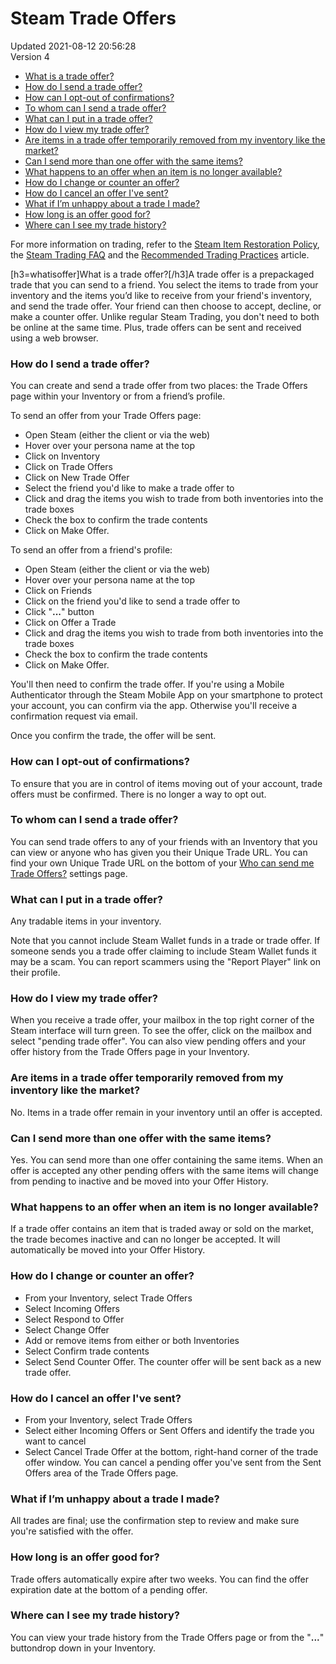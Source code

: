 # Steam Trade Offers
Updated 2021-08-12 20:56:28  
Version 4  

* [What is a trade offer?](#whatisoffer)
* [How do I send a trade offer?](#howtosendoffer)
* [How can I opt-out of confirmations?](#optout)
* [To whom can I send a trade offer?](#sendwhooffer)
* [What can I put in a trade offer?](#whatoffer)
* [How do I view my trade offer?](#howreceiveoffer)
* [Are items in a trade offer temporarily removed from my inventory like the market?](#itemsremovedoffer)
* [Can I send more than one offer with the same items?](#multipleoffers)
* [What happens to an offer when an item is no longer available?](#unavailableoffer)
* [How do I change or counter an offer?](#changeoffer)
* [How do I cancel an offer I've sent?](#canceloffer)
* [What if I’m unhappy about a trade I made?](#unhappyoffer)
* [How long is an offer good for?](#expirationoffer)
* [Where can I see my trade history?](#historyoffer)
  
For more information on trading, refer to the [Steam Item Restoration Policy](https://help.steampowered.com/en/faqs/view/3B6E-B322-2400-8D24), the [Steam Trading FAQ](https://help.steampowered.com/en/faqs/view/46A2-2B3C-95CC-8878) and the [Recommended Trading Practices](https://help.steampowered.com/en/faqs/view/18A5-167F-C27B-64A0) article.  
  
  
[h3=whatisoffer]What is a trade offer?[/h3]A trade offer is a prepackaged trade that you can send to a friend. You select the items to trade from your inventory and the items you’d like to receive from your friend's inventory, and send the trade offer. Your friend can then choose to accept, decline, or make a counter offer. Unlike regular Steam Trading, you don't need to both be online at the same time. Plus, trade offers can be sent and received using a web browser.  
  
### How do I send a trade offer?
You can create and send a trade offer from two places: the Trade Offers page within your Inventory or from a friend’s profile.  
  
To send an offer from your Trade Offers page:  
* Open Steam (either the client or via the web)
* Hover over your persona name at the top
* Click on Inventory
* Click on Trade Offers
* Click on New Trade Offer
* Select the friend you'd like to make a trade offer to
* Click and drag the items you wish to trade from both inventories into the trade boxes
* Check the box to confirm the trade contents
* Click on Make Offer.
  
To send an offer from a friend's profile:  
* Open Steam (either the client or via the web)
* Hover over your persona name at the top
* Click on Friends
* Click on the friend you'd like to send a trade offer to
* Click "**...**" button
* Click on Offer a Trade
* Click and drag the items you wish to trade from both inventories into the trade boxes
* Check the box to confirm the trade contents
* Click on Make Offer.
  
You'll then need to confirm the trade offer. If you're using a Mobile Authenticator through the Steam Mobile App on your smartphone to protect your account, you can confirm via the app. Otherwise you'll receive a confirmation request via email.  
  
Once you confirm the trade, the offer will be sent.  
  
### How can I opt-out of confirmations?
To ensure that you are in control of items moving out of your account, trade offers must be confirmed. There is no longer a way to opt out.  
  
### To whom can I send a trade offer?
You can send trade offers to any of your friends with an Inventory that you can view or anyone who has given you their Unique Trade URL. You can find your own Unique Trade URL on the bottom of your [Who can send me Trade Offers?](http://steamcommunity.com/my/tradeoffers/privacy) settings page.  
  
### What can I put in a trade offer?
Any tradable items in your inventory.  
  
Note that you cannot include Steam Wallet funds in a trade or trade offer. If someone sends you a trade offer claiming to include Steam Wallet funds it may be a scam. You can report scammers using the "Report Player" link on their profile.  
  
### How do I view my trade offer?
When you receive a trade offer, your mailbox in the top right corner of the Steam interface will turn green. To see the offer, click on the mailbox and select "pending trade offer". You can also view pending offers and your offer history from the Trade Offers page in your Inventory.  
  
### Are items in a trade offer temporarily removed from my inventory like the market?
No. Items in a trade offer remain in your inventory until an offer is accepted.  
  
### Can I send more than one offer with the same items?
Yes. You can send more than one offer containing the same items. When an offer is accepted any other pending offers with the same items will change from pending to inactive and be moved into your Offer History.  
  
### What happens to an offer when an item is no longer available?
If a trade offer contains an item that is traded away or sold on the market, the trade becomes inactive and can no longer be accepted. It will automatically be moved into your Offer History.  
  
### How do I change or counter an offer?
* From your Inventory, select Trade Offers
* Select Incoming Offers
* Select Respond to Offer
* Select Change Offer
* Add or remove items from either or both Inventories
* Select Confirm trade contents
* Select Send Counter Offer.
The counter offer will be sent back as a new trade offer.  
  
### How do I cancel an offer I've sent?
* From your Inventory, select Trade Offers
* Select either Incoming Offers or Sent Offers and identify the trade you want to cancel
* Select Cancel Trade Offer at the bottom, right-hand corner of the trade offer window.
You can cancel a pending offer you've sent from the Sent Offers area of the Trade Offers page.  
  
### What if I’m unhappy about a trade I made?
All trades are final; use the confirmation step to review and make sure you're satisfied with the offer.  
  
### How long is an offer good for?
Trade offers automatically expire after two weeks. You can find the offer expiration date at the bottom of a pending offer.  
  
### Where can I see my trade history?
You can view your trade history from the Trade Offers page or from the "**...**" buttondrop down in your Inventory.